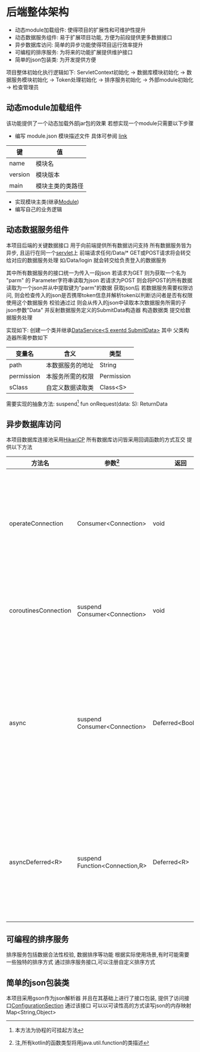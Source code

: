 # 后端整体架构

- 动态module加载组件: 使得项目的扩展性和可维护性提升
- 动态数据服务组件: 易于扩展项目功能, 方便为前段提供更多数据接口
- 异步数据库访问: 简单的异步功能使得项目运行效率提升
- 可编程的排序服务: 为将来的功能扩展提供维护接口
- 简单的json包装类: 为开发提供方便

项目整体初始化执行逻辑如下:
ServletContext初始化 $\to$ 数据库模块初始化 $\to$ 数据服务模块初始化 $\to$ Token处理初始化 $\to$ 排序服务初始化 $\to$ 外部module初始化 $\to$ 检查管理员
## 动态module加载组件
该功能提供了一个动态加载外部jar包的效果
若想实现一个module只需要以下步骤

- 编写 module.json 模块描述文件 具体可参阅 [link](https://github.com/402b/CompetitionManagerMessageModule/blob/master/src/main/resources/module.json)

|键|值| 
--------- | --------|
|name|模块名 
|version|模块版本 
|main|模块主类的类路径 
- 实现模块主类(继承[Module](https://github.com/402b/CompetitionManagerCore/blob/master/src/main/java/com/github/b402/cmc/core/module/Module.java))
- 编写自己的业务逻辑

## 动态数据服务组件
本项目后端的关键数据接口
用于向前端提供所有数据访问支持
所有数据服务皆为异步, 且运行在同一个[servlet](https://github.com/402b/CompetitionManagerCore/blob/master/src/main/java/com/github/b402/cmc/core/servlet/DataServlet.kt)上
前端请求任何/Data/\* GET或POST请求将会转交给对应的数据服务处理
如/Data/login 就会转交给负责登入的数据服务

其中所有数据服务的接口统一为传入一段json
若请求为GET 则为获取一个名为 "parm" 的 Parameter字符串读取为json
若请求为POST 则会将POST的所有数据读取为一个json并从中提取键为"parm"的数据
获取json后 若数据服务需要权限访问, 则会检查传入的json是否携带token信息并解析token以判断访问者是否有权限使用这个数据服务
校验通过过 则会从传入的json中读取本次数据服务所需的子json参数"Data"
并反射数据服务定义的SubmitData构造器 构造数据类 提交给数据服务处理

实现如下:
创建一个类并继承[DataService\<S exentd SubmitData\>](https://github.com/402b/CompetitionManagerCore/blob/master/src/main/java/com/github/b402/cmc/core/service/DataService.kt)
其中 父类构造器所需参数如下

|变量名|含义|类型|
|---|---|---|
|path|本数据服务的地址|String
|permission|本服务所需的权限|Permission
|sClass|自定义数据读取类|Class\<S\>
需要实现的抽象方法: suspend[^1] fun onRequest(data: S): ReturnData

[^1]: 本方法为协程的可挂起方法

## 异步数据库访问
本项目数据库连接池采用[HikariCP](https://github.com/brettwooldridge/HikariCP)
所有数据库访问皆采用回调函数的方式互交
提供以下方法


|方法名|参数[^2]|返回|说明| 
|---|---|---|---|
|operateConnection|Consumer\<Connection>|void|以阻塞的形式操作数据库(通常用于服务初始化)
|coroutinesConnection|suspend Consumer\<Connection>|void|在协程中以阻塞形式操作数据库
|async|suspend Consumer\<Connection>|Deferred\<Boolean>|在同一个协程上下文中异步执行操作数据库,操作成功后将会推迟返回true,反之false
|asyncDeferred\<R>|suspend Function\<Connection,R>|Deferred\<R>|在同一个协程上下文中异步执行操作数据库并延迟返回结果

[^2]: 注,所有kotlin的函数类型将用java.util.function的类描述

## 可编程的排序服务
排序服务包括数据合法性校验, 数据排序等功能
根据实际使用场景,有时可能需要一些独特的排序方式
通过排序服务接口,可以注册自定义排序方式

## 简单的json包装类
本项目采用gson作为json解析器
并且在其基础上进行了接口包装, 提供了访问接口[ConfigurationSection](https://github.com/402b/CompetitionManagerCore/blob/master/src/main/java/com/github/b402/cmc/core/configuration/ConfigurationSection.kt)
通过该接口 可以以可读性高的方式读写json的内存映射Map\<String,Object>
